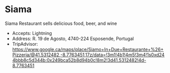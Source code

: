 # Siama

Siama Restaurant sells delicious food, beer, and wine

* Accepts: Lightning
* Address: R. 19 de Agosto, 4740-224 Esposende, Portugal
* TripAdvisor: https://www.google.ca/maps/place/Siamo+In+Due+Restaurante+%26+Pizzeria/@41.5312482,-8.7763451,17z/data=!3m1!4b1!4m5!3m4!1s0xd244bbb8c5d344b:0x249bca52b8d94b0c!8m2!3d41.5312482!4d-8.7763451
